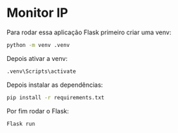 
# Monitor IP

Para rodar essa aplicação Flask primeiro criar uma venv:

```bash
python -m venv .venv
```
Depois ativar a venv:

```bash
.venv\Scripts\activate
```

Depois instalar as dependências:

```bash
pip install -r requirements.txt 
```

Por fim rodar o Flask:

```bash
Flask run
```
